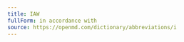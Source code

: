 ```yaml
---
title: IAW
fullForm: in accordance with
source: https://openmd.com/dictionary/abbreviations/i
---
```

